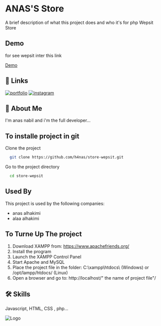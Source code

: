 
# ANAS'S Store

A brief description of what this project does and who it's for php Wepsit Store

## Demo
for see wepsit inter this link

[Demo](https://h4nas.github.io/anas3/log%20in%20.html)


## 🔗 Links
[![portfolio](https://img.shields.io/badge/my_portfolio-000?style=for-the-badge&logo=ko-fi&logoColor=white)](https://github.com/h4nas)
[![instagram](https://img.shields.io/badge/instgram-8A2BE2?logo=instgram&logoColor=red)](https://www.instagram.com/4anzs)



## 🚀 About Me
I'm anas nabil and i'm the full developer...


## To installe project in git

Clone the project

```bash
  git clone https://github.com/h4nas/store-wepsit.git
```

Go to the project directory

```bash
  cd store-wepsit
```



## Used By

This project is used by the following companies:

- anas alhakimi
- alaa alhakimi




## To Turne Up The project

1. Download XAMPP from: https://www.apachefriends.org/
2. Install the program
3. Launch the XAMPP Control Panel
4. Start Apache and MySQL
5. Place the project file in the folder: C:\xampp\htdocs\ (Windows) or /opt/lampp/htdocs/ (Linux)
6. Open a browser and go to: http://localhost/" the name of project file"/
## 🛠 Skills
Javascript, HTML, CSS , php...


![Logo](https://dev-to-uploads.s3.amazonaws.com/uploads/articles/th5xamgrr6se0x5ro4g6.png)

